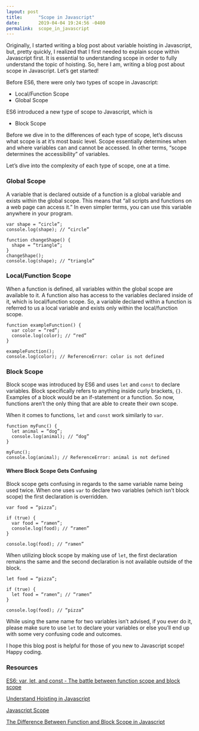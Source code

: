 ```yaml
---
layout: post
title:      "Scope in Javascript"
date:       2019-04-04 19:24:56 -0400
permalink:  scope_in_javascript
---
```



Originally, I started writing a blog post about variable hoisting in Javascript, but, pretty quickly, I realized that I first needed to explain scope within Javascript first. It is essential to understanding scope in order to fully understand the topic of hoisting. So, here I am, writing a blog post about scope in Javascript. Let’s get started!

Before ES6, there were only two types of scope in Javascript:

* Local/Function Scope
* Global Scope

ES6 introduced a new type of scope to Javascript, which is 

* Block Scope

Before we dive in to the differences of each type of scope, let’s discuss what scope is at it’s most basic level. Scope essentially determines when and where variables can and cannot be accessed. In other terms, “scope determines the accessibility” of variables.

Let’s dive into the complexity of each type of scope, one at a time. 

### Global Scope

A variable that is declared outside of a function is a global variable and exists within the global scope. This means that “all scripts and functions on a web page can access it.” In even simpler terms, you can use this variable anywhere in your program. 

```
var shape = “circle”;
console.log(shape); // “circle”

function changeShape() {
  shape = “triangle”;
}
changeShape();
console.log(shape); // “triangle”
```

### Local/Function Scope

When a function is defined, all variables within the global scope are available to it. A function also has access to the variables declared inside of it, which is local/function scope. So, a variable declared within a function is referred to us a local variable and exists only within the local/function scope. 

```
function exampleFunction() {
  var color = “red”;
  console.log(color); // “red”
}

exampleFunction();
console.log(color); // ReferenceError: color is not defined
```

### Block Scope

Block scope was introduced by ES6 and uses `let` and `const` to declare variables. Block specifically refers to anything inside curly brackets, `{}`. Examples of a block would be an if-statement or a function. So now, functions aren’t the only thing that are able to create their own scope.

When it comes to functions, `let` and `const` work similarly to `var`. 

``` 
function myFunc() {
  let animal = “dog”;
  console.log(animal); // “dog”
}

myFunc();
console.log(animal); // ReferenceError: animal is not defined
```

#### Where Block Scope Gets Confusing

Block scope gets confusing in regards to the same variable name being used twice. When one uses `var` to declare two variables (which isn’t block scope) the first declaration is overridden. 

```
var food = “pizza”;

if (true) {
  var food = “ramen”;
  console.log(food); // “ramen”
}

console.log(food); // “ramen”
```

When utilizing block scope by making use of `let`, the first declaration remains the same and the second declaration is not available outside of the block. 

```
let food = “pizza”;

if (true) {
  let food = “ramen”; // “ramen”
}

console.log(food); // “pizza”
```

While using the same name for two variables isn’t advised, if you ever do it, please make sure to use `let` to declare your variables or else you’ll end up with some very confusing code and outcomes. 

I hope this blog post is helpful for those of you new to Javascript scope! Happy coding. 

### Resources

[ES6: var, let, and const - The battle between function scope and block scope](https://www.deadcoderising.com/2017-04-11-es6-var-let-and-const-the-battle-between-function-scope-and-block-scope/)

[Understand Hoisting in Javascript](https://codeburst.io/understanding-hoisting-in-javascript-c8d35d5db2c2)

[Javascript Scope](https://www.w3schools.com/js/js_scope.asp)

[The Difference Between Function and Block Scope in Javascript](https://medium.com/@josephcardillo/the-difference-between-function-and-block-scope-in-javascript-4296b2322abe)
